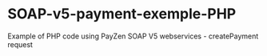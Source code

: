 # SOAP-v5-payment-exemple-PHP
Example of PHP code using PayZen SOAP V5 webservices - createPayment request
